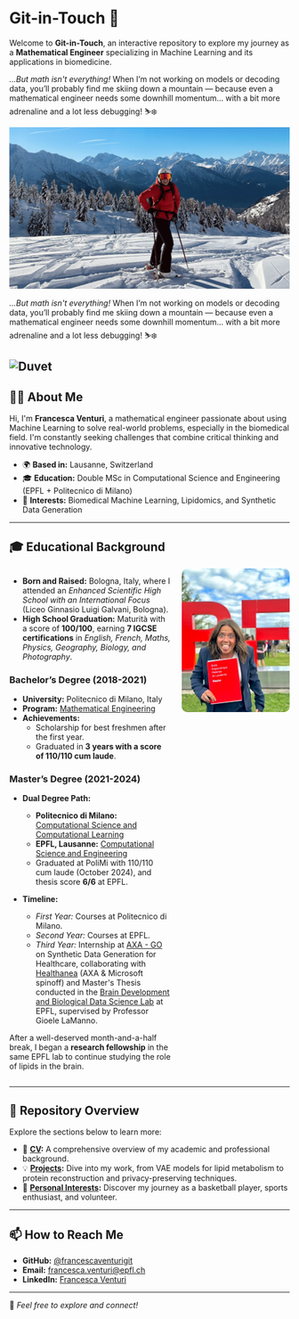 # **Git-in-Touch** 👋

Welcome to **Git-in-Touch**, an interactive repository to explore my journey as a **Mathematical Engineer** specializing in Machine Learning and its applications in biomedicine. 

*...But math isn't everything!* When I’m not working on models or decoding data, you’ll probably find me skiing down a mountain — because even a mathematical engineer needs some downhill momentum... with a bit more adrenaline and a lot less debugging! ⛷️❄️

![Duvet](./copertina.jpg)

*...But math isn't everything!* When I’m not working on models or decoding data, you’ll probably find me skiing down a mountain — because even a mathematical engineer needs some downhill momentum... with a bit more adrenaline and a lot less debugging! ⛷️❄️

![Duvet](./copertina.jpeg)
---

## **🧑‍💻 About Me**
Hi, I'm **Francesca Venturi**, a mathematical engineer passionate about using Machine Learning to solve real-world problems, especially in the biomedical field. I'm constantly seeking challenges that combine critical thinking and innovative technology.

- 🌍 **Based in:** Lausanne, Switzerland  
- 🎓 **Education:** Double MSc in Computational Science and Engineering (EPFL + Politecnico di Milano)  
- 🧠 **Interests:** Biomedical Machine Learning, Lipidomics, and Synthetic Data Generation  

---

## **🎓 Educational Background**

<div style="display: flex; align-items: flex-start;"> <div style="flex: 60%; padding-right: 20px;">

- **Born and Raised:** Bologna, Italy, where I attended an *Enhanced Scientific High School with an International Focus* (Liceo Ginnasio Luigi Galvani, Bologna).
- **High School Graduation:** Maturità with a score of **100/100**, earning **7 IGCSE certifications** in *English, French, Maths, Physics, Geography, Biology, and Photography*. 

### **Bachelor’s Degree (2018-2021)**
- **University:** Politecnico di Milano, Italy  
- **Program:** [Mathematical Engineering](https://www.polimi.it/formazione/corsi-di-laurea/dettaglio-corso/ingegneria-matematica)  
- **Achievements:**  
  - Scholarship for best freshmen after the first year.  
  - Graduated in **3 years with a score of 110/110 cum laude**.  

### **Master’s Degree (2021-2024)**
- **Dual Degree Path:**  
  - **Politecnico di Milano:** [Computational Science and Computational Learning](https://www.mate.polimi.it/im/?p=10#div1)  
  - **EPFL, Lausanne:** [Computational Science and Engineering](https://www.epfl.ch/education/master/programs/computational-science-and-engineering/)  
  - Graduated at PoliMi with 110/110 cum laude (October 2024), and thesis score **6/6** at EPFL.

- **Timeline:**  
  - *First Year:* Courses at Politecnico di Milano.  
  - *Second Year:* Courses at EPFL.  
  - *Third Year:* Internship at [AXA - GO](https://careers.axa.com/global/en/axa-group-operations) on Synthetic Data Generation for Healthcare, collaborating with [Healthanea](https://www.healthanea.com/) (AXA & Microsoft spinoff) and Master's Thesis conducted in the [Brain Development and Biological Data Science Lab](https://www.epfl.ch/labs/nsbl/) at EPFL, supervised by Professor Gioele LaManno.   

After a well-deserved month-and-a-half break, I began a **research fellowship** in the same EPFL lab to continue studying the role of lipids in the brain. 

</div> <div style="flex: 40%; text-align: center;"> <img src="./education.jpg" alt="Educational Background" style="max-width: 100%; border-radius: 10px;"> </div> </div>

---

## **📁 Repository Overview**
Explore the sections below to learn more:

- 📜 **[CV](./CV_FrancescaVenturi_monocol.pdf):** A comprehensive overview of my academic and professional background.  
- 💡 **[Projects](./projects/):** Dive into my work, from VAE models for lipid metabolism to protein reconstruction and privacy-preserving techniques.  
- 🏀 **[Personal Interests](./personal/):** Discover my journey as a basketball player, sports enthusiast, and volunteer.  

---

## **📫 How to Reach Me**
- **GitHub:** [@francescaventurigit](https://github.com/francescaventurigit)  
- **Email:** [francesca.venturi@epfl.ch](mailto:francesca.venturi@epfl.ch)  
- **LinkedIn:** [Francesca Venturi](https://www.linkedin.com/in/francesca-venturi)  

---

🌟 _Feel free to explore and connect!_
